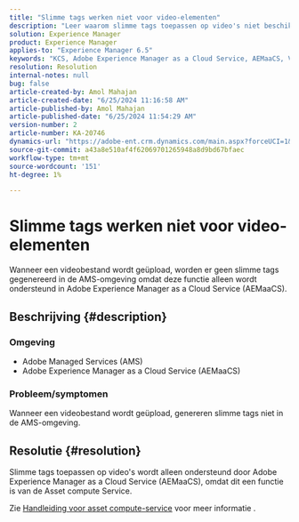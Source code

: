 ```yaml
---
title: "Slimme tags werken niet voor video-elementen"
description: "Leer waarom slimme tags toepassen op video's niet beschikbaar is in de AMS-omgeving, maar wel wordt ondersteund op Adobe Experience Manager as a Cloud Service."
solution: Experience Manager
product: Experience Manager
applies-to: "Experience Manager 6.5"
keywords: "KCS, Adobe Experience Manager as a Cloud Service, AEMaaCS, Video Assets, AMS, Smart Tags werken niet"
resolution: Resolution
internal-notes: null
bug: false
article-created-by: Amol Mahajan
article-created-date: "6/25/2024 11:16:58 AM"
article-published-by: Amol Mahajan
article-published-date: "6/25/2024 11:54:29 AM"
version-number: 2
article-number: KA-20746
dynamics-url: "https://adobe-ent.crm.dynamics.com/main.aspx?forceUCI=1&pagetype=entityrecord&etn=knowledgearticle&id=7ab10c6a-e432-ef11-840a-6045bd06eea5"
source-git-commit: a43a8e510af4f62069701265948a8d9bd67bfaec
workflow-type: tm+mt
source-wordcount: '151'
ht-degree: 1%

---
```


# Slimme tags werken niet voor video-elementen


Wanneer een videobestand wordt geüpload, worden er geen slimme tags gegenereerd in de AMS-omgeving omdat deze functie alleen wordt ondersteund in Adobe Experience Manager as a Cloud Service (AEMaaCS).

## Beschrijving {#description}


### <b>Omgeving</b>

- Adobe Managed Services (AMS)
- Adobe Experience Manager as a Cloud Service (AEMaaCS)




### <b>Probleem/symptomen</b>

Wanneer een videobestand wordt geüpload, genereren slimme tags niet in de AMS-omgeving.


## Resolutie {#resolution}


Slimme tags toepassen op video&#39;s wordt alleen ondersteund door Adobe Experience Manager as a Cloud Service (AEMaaCS), omdat dit een functie is van de Asset compute Service.

Zie [Handleiding voor asset compute-service](https://experienceleague.adobe.com/docs/asset-compute/using/introduction.html) voor meer informatie .
